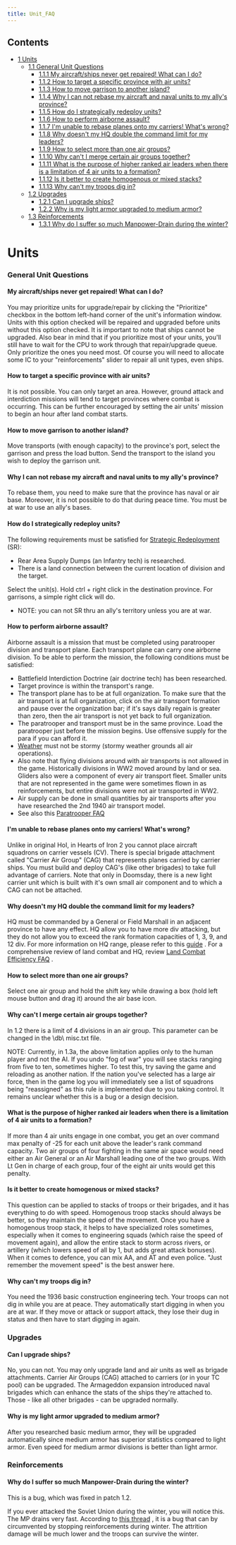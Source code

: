 ```yaml
---
title: Unit_FAQ
---
```

 Contents
--------

*   [1 Units](#Units)
    *   [1.1 General Unit Questions](#General_Unit_Questions)
        *   [1.1.1 My aircraft/ships never get repaired! What can I do?](#My_aircraft.2Fships_never_get_repaired.21_What_can_I_do.3F)
        *   [1.1.2 How to target a specific province with air units?](#How_to_target_a_specific_province_with_air_units.3F)
        *   [1.1.3 How to move garrison to another island?](#How_to_move_garrison_to_another_island.3F)
        *   [1.1.4 Why I can not rebase my aircraft and naval units to my ally's province?](#Why_I_can_not_rebase_my_aircraft_and_naval_units_to_my_ally.27s_province.3F)
        *   [1.1.5 How do I strategically redeploy units?](#How_do_I_strategically_redeploy_units.3F)
        *   [1.1.6 How to perform airborne assault?](#How_to_perform_airborne_assault.3F)
        *   [1.1.7 I'm unable to rebase planes onto my carriers! What's wrong?](#I.27m_unable_to_rebase_planes_onto_my_carriers.21_What.27s_wrong.3F)
        *   [1.1.8 Why doesn't my HQ double the command limit for my leaders?](#Why_doesn.27t_my_HQ_double_the_command_limit_for_my_leaders.3F)
        *   [1.1.9 How to select more than one air groups?](#How_to_select_more_than_one_air_groups.3F)
        *   [1.1.10 Why can't I merge certain air groups together?](#Why_can.27t_I_merge_certain_air_groups_together.3F)
        *   [1.1.11 What is the purpose of higher ranked air leaders when there is a limitation of 4 air units to a formation?](#What_is_the_purpose_of_higher_ranked_air_leaders_when_there_is_a_limitation_of_4_air_units_to_a_formation.3F)
        *   [1.1.12 Is it better to create homogenous or mixed stacks?](#Is_it_better_to_create_homogenous_or_mixed_stacks.3F)
        *   [1.1.13 Why can't my troops dig in?](#Why_can.27t_my_troops_dig_in.3F)
    *   [1.2 Upgrades](#Upgrades)
        *   [1.2.1 Can I upgrade ships?](#Can_I_upgrade_ships.3F)
        *   [1.2.2 Why is my light armor upgraded to medium armor?](#Why_is_my_light_armor_upgraded_to_medium_armor.3F)
    *   [1.3 Reinforcements](#Reinforcements)
        *   [1.3.1 Why do I suffer so much Manpower-Drain during the winter?](#Why_do_I_suffer_so_much_Manpower-Drain_during_the_winter.3F)

Units
=====

### General Unit Questions

#### My aircraft/ships never get repaired! What can I do?

You may prioritize units for upgrade/repair by clicking the "Prioritize" checkbox in the bottom left-hand corner of the unit's information window. Units with this option checked will be repaired and upgraded before units without this option checked. It is important to note that ships cannot be upgraded. Also bear in mind that if you prioritize most of your units, you'll still have to wait for the CPU to work through that repair/upgrade queue. Only prioritize the ones you need most. Of course you will need to allocate some IC to your "reinforcements" slider to repair all unit types, even ships.

#### How to target a specific province with air units?

It is not possible. You can only target an area. However, ground attack and interdiction missions will tend to target provinces where combat is occurring. This can be further encouraged by setting the air units' mission to begin an hour after land combat starts.

#### How to move garrison to another island?

Move transports (with enough capacity) to the province's port, select the garrison and press the load button. Send the transport to the island you wish to deploy the garrison unit.

#### Why I can not rebase my aircraft and naval units to my ally's province?

To rebase them, you need to make sure that the province has naval or air base. Moreover, it is not possible to do that during peace time. You must be at war to use an ally's bases.

#### How do I strategically redeploy units?

The following requirements must be satisfied for [Strategic Redeployment](/wiki/Strategic_Redeployment "Strategic Redeployment") (SR):

*   Rear Area Supply Dumps (an Infantry tech) is researched.
*   There is a land connection between the current location of division and the target.

Select the unit(s). Hold ctrl + right click in the destination province. For garrisons, a simple right click will do.

*   NOTE: you can not SR thru an ally's territory unless you are at war.

#### How to perform airborne assault?

Airborne assault is a mission that must be completed using paratrooper division and transport plane. Each transport plane can carry one airborne division. To be able to perform the mission, the following conditions must be satisfied:

*   Battlefield Interdiction Doctrine (air doctrine tech) has been researched.
*   Target province is within the transport's range.
*   The transport plane has to be at full organization. To make sure that the air transport is at full organization, click on the air transport formation and pause over the organization bar; if it's says daily regain is greater than zero, then the air transport is not yet back to full organization.
*   The paratrooper and transport must be in the same province. Load the paratrooper just before the mission begins. Use offensive supply for the para if you can afford it.
*   [Weather](/wiki/Weather "Weather") must not be stormy (stormy weather grounds all air operations).
*   Also note that flying divisions around with air transports is not allowed in the game. Historically divisions in WW2 moved around by land or sea. Gliders also were a component of every air transport fleet. Smaller units that are not represented in the game were sometimes flown in as reinforcements, but entire divisions were not air transported in WW2.
*   Air supply can be done in small quantities by air transports after you have researched the 2nd 1940 air transport model.
*   See also this [Paratrooper FAQ](http://forum.paradoxplaza.com/forum/showthread.php?t=245902)

#### I'm unable to rebase planes onto my carriers! What's wrong?

Unlike in original HoI, in Hearts of Iron 2 you cannot place aircraft squadrons on carrier vessels (CV). There is special brigade attachment called "Carrier Air Group" (CAG) that represents planes carried by carrier ships. You must build and deploy CAG's (like other brigades) to take full advantage of carriers. Note that only in Doomsday, there is a new light carrier unit which is built with it's own small air component and to which a CAG can not be attached.

#### Why doesn't my HQ double the command limit for my leaders?

HQ must be commanded by a General or Field Marshall in an adjacent province to have any effect. HQ allow you to have more div attacking, but they do not allow you to exceed the rank formation capacities of 1, 3, 9, and 12 div. For more information on HQ range, please refer to this [guide](/wiki/HQ_Units_in_Action "HQ Units in Action") . For a comprehensive review of land combat and HQ, review [Land Combat Efficiency FAQ](/wiki/Land_Combat_Efficiency_FAQ "Land Combat Efficiency FAQ") .

#### How to select more than one air groups?

Select one air group and hold the shift key while drawing a box (hold left mouse button and drag it) around the air base icon.

#### Why can't I merge certain air groups together?

In 1.2 there is a limit of 4 divisions in an air group. This parameter can be changed in the \\db\\ misc.txt file.

NOTE: Currently, in 1.3a, the above limitation applies only to the human player and not the AI. If you undo "fog of war" you will see stacks ranging from five to ten, sometimes higher. To test this, try saving the game and reloading as another nation. If the nation you've selected has a large air force, then in the game log you will immediately see a list of squadrons being "reassigned" as this rule is implemented due to you taking control. It remains unclear whether this is a bug or a design decision.

#### What is the purpose of higher ranked air leaders when there is a limitation of 4 air units to a formation?

If more than 4 air units engage in one combat, you get an over command max penalty of -25 for each unit above the leader's rank command capacity. Two air groups of four fighting in the same air space would need either an Air General or an Air Marshall leading one of the two groups. With Lt Gen in charge of each group, four of the eight air units would get this penalty.

#### Is it better to create homogenous or mixed stacks?

This question can be applied to stacks of troops or their brigades, and it has everything to do with speed. Homogenous troop stacks should always be better, so they maintain the speed of the movement. Once you have a homogenous troop stack, it helps to have specialized roles sometimes, especially when it comes to engineering squads (which raise the speed of movement again), and allow the entire stack to storm across rivers, or artillery (which lowers speed of all by 1, but adds great attack bonuses). When it comes to defence, you can mix AA, and AT and even police. "Just remember the movement speed" is the best answer here.

#### Why can't my troops dig in?

You need the 1936 basic construction engineering tech. Your troops can not dig in while you are at peace. They automatically start digging in when you are at war. If they move or attack or support attack, they lose their dug in status and then have to start digging in again.

### Upgrades

#### Can I upgrade ships?

No, you can not. You may only upgrade land and air units as well as brigade attachments. Carrier Air Groups (CAG) attached to carriers (or in your TC pool) can be upgraded. The Armageddon expansion introduced naval brigades which can enhance the stats of the ships they're attached to. Those - like all other brigades - can be upgraded normally.

#### Why is my light armor upgraded to medium armor?

After you researched basic medium armor, they will be upgraded automatically since medium armor has superior statistics compared to light armor. Even speed for medium armor divisions is better than light armor.

### Reinforcements

#### Why do I suffer so much Manpower-Drain during the winter?

This is a bug, which was fixed in patch 1.2.

If you ever attacked the Soviet Union during the winter, you will notice this. The MP drains very fast. According to [this thread](http://forum.paradoxplaza.com/forum/showthread.php?t=181561) , it is a bug that can by circumvented by stopping reinforcements during winter. The attrition damage will be much lower and the troops can survive the winter.